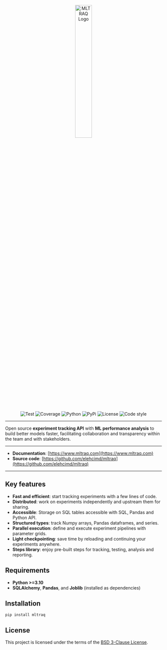 <p align="center">
<img width="33%" height="33%" src="https://mltraq.com/assets/img/logo-black.svg" alt="MLTRAQ Logo">
</p>

<p align="center">
<img src="https://www.mltraq.com/assets/img/badges/test.svg" alt="Test">
<img src="https://www.mltraq.com/assets/img/badges/coverage.svg" alt="Coverage">
<img src="https://www.mltraq.com/assets/img/badges/python.svg" alt="Python">
<img src="https://www.mltraq.com/assets/img/badges/pypi.svg" alt="PyPi">
<img src="https://www.mltraq.com/assets/img/badges/license.svg" alt="License">
<img src="https://www.mltraq.com/assets/img/badges/code-style.svg" alt="Code style">
</p>

---

Open source **experiment tracking API** with **ML performance analysis** to build better models faster, facilitating collaboration and transparency within the team and with stakeholders.

---

* **Documentation**: [https://www.mltraq.com](https://www.mltraq.com)
* **Source code**: [https://github.com/elehcimd/mltraq](https://github.com/elehcimd/mltraq)

---

## Key features

* **Fast and efficient**: start tracking experiments with a few lines of code.
* **Distributed**: work on experiments independently and upstream them for sharing.
* **Accessible**: Storage on SQL tables accessible with SQL, Pandas and Python API.
* **Structured types**: track Numpy arrays, Pandas dataframes, and series.
* **Parallel execution**: define and execute experiment pipelines with parameter grids.
* **Light checkpointing**: save time by reloading and continuing your experiments anywhere.
* **Steps library**: enjoy pre-built steps for tracking, testing, analysis and reporting.

## Requirements

* **Python >=3.10**
* **SQLAlchemy**, **Pandas**, and **Joblib** (installed as dependencies)

## Installation

```
pip install mltraq
```

## License

This project is licensed under the terms of the [BSD 3-Clause License](https://mltraq.com/license).

